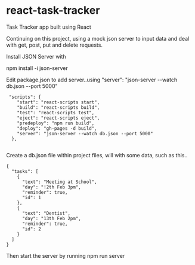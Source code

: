 # react-task-tracker
Task Tracker app built using React

Continuing on this project, using a mock json server to input data and deal with get, post, put and delete requests.

Install JSON Server with 

npm install -i json-server

Edit package.json to add server..using  "server": "json-server --watch db.json --port 5000"

```
 "scripts": {
    "start": "react-scripts start",
    "build": "react-scripts build",
    "test": "react-scripts test",
    "eject": "react-scripts eject",
    "predeploy": "npm run build",
    "deploy": "gh-pages -d build",
    "server": "json-server --watch db.json --port 5000"
  },
  
 ``` 

Create a db.json file within project files, will with some data, such as this..

```
{
  "tasks": [
    {
      "text": "Meeting at School",
      "day": "!2th Feb 3pm",
      "reminder": true,
      "id": 1
    },
    {
      "text": "Dentist",
      "day": "13th Feb 2pm",
      "reminder": true,
      "id": 2
    }
  ]
}
```

Then start the server by running npm run server

